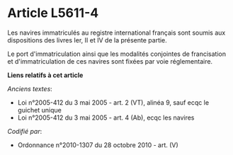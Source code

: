 # Article L5611-4

Les navires immatriculés au registre international français sont soumis aux dispositions des livres Ier, II et IV de la
présente partie.

Le port d'immatriculation ainsi que les modalités conjointes de francisation et d'immatriculation de ces navires sont fixées
par voie réglementaire.

**Liens relatifs à cet article**

_Anciens textes_:

  - Loi n°2005-412 du 3 mai 2005 - art. 2 (VT), alinéa 9, sauf ecqc le guichet unique
  - Loi n°2005-412 du 3 mai 2005 - art. 4 (Ab), ecqc les navires

_Codifié par_:

  - Ordonnance n°2010-1307 du 28 octobre 2010 - art. (V)
